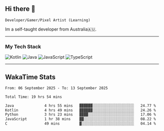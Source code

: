 ## Hi there 👋
`Developer/Gamer/Pixel Artist (Learning)`

Im a self-taught developer from Australia🇦🇺.

---

### My Tech Stack
<img src="https://img.shields.io/badge/kotlin-%230095d5.svg?logo=kotlin&logoColor=white&style=for-the-badge" alt="Kotlin" /> <img src="https://img.shields.io/badge/java-%23ed8b00.svg?logo=openjdk&logoColor=white&style=for-the-badge" alt="Java" /> <img src="https://img.shields.io/badge/javascript-%23323330.svg?logo=javascript&logoColor=%23F7DF1E&style=for-the-badge" alt="JavaScript" /> <img src="https://img.shields.io/badge/typescript-%23007acc.svg?logo=typescript&logoColor=white&style=for-the-badge" alt="TypeScript" />

---
## WakaTime Stats

<!--START_SECTION:waka-->

```txt
From: 06 September 2025 - To: 13 September 2025

Total Time: 19 hrs 54 mins

Java              4 hrs 55 mins   ▓▓▓▓▓▓░░░░░░░░░░░░░░░░░░░   24.77 %
Kotlin            4 hrs 49 mins   ▓▓▓▓▓▓░░░░░░░░░░░░░░░░░░░   24.26 %
Python            3 hrs 23 mins   ▓▓▓▓░░░░░░░░░░░░░░░░░░░░░   17.06 %
JavaScript        1 hr 38 mins    ▓▓░░░░░░░░░░░░░░░░░░░░░░░   08.22 %
C                 49 mins         ▓░░░░░░░░░░░░░░░░░░░░░░░░   04.14 %
```

<!--END_SECTION:waka-->